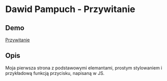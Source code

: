 # Dawid Pampuch - Przywitanie
## Demo
[Przywitanie](https://dawidpampuch.github.io/hompage/)
## Opis
Moja pierwsza strona z podstawowymi elemantami, prostym stylowaniem i przykładową funkcją przycisku, napisaną w JS.


